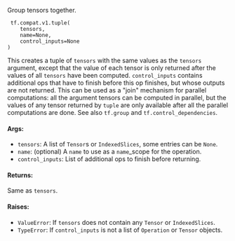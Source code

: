 Group tensors together.

```
 tf.compat.v1.tuple(
    tensors,
    name=None,
    control_inputs=None
)
```
This creates a tuple of `tensors` with the same values as the `tensors` argument, except that the value of each tensor is only returned after the values of all `tensors` have been computed.
`control_inputs` contains additional ops that have to finish before this op finishes, but whose outputs are not returned.
This can be used as a "join" mechanism for parallel computations: all the argument tensors can be computed in parallel, but the values of any tensor returned by `tuple` are only available after all the parallel computations are done.
See also `tf.group` and `tf.control_dependencies`.
#### Args:
- `tensors`: A list of `Tensor`s or `IndexedSlices`, some entries can be `None`.
- `name`: (optional) A `name` to use as a `name`_scope for the operation.
- `control_inputs`: List of additional ops to finish before returning.
#### Returns:
Same as `tensors`.
#### Raises:
- `ValueError`: If `tensors` does not contain any `Tensor` or `IndexedSlices`.
- `TypeError`: If `control_inputs` is not a list of `Operation` or `Tensor` objects.
